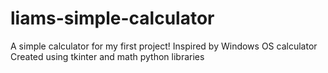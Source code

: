 # liams-simple-calculator
A simple calculator for my first project!
Inspired by Windows OS calculator
Created using tkinter and math python libraries

